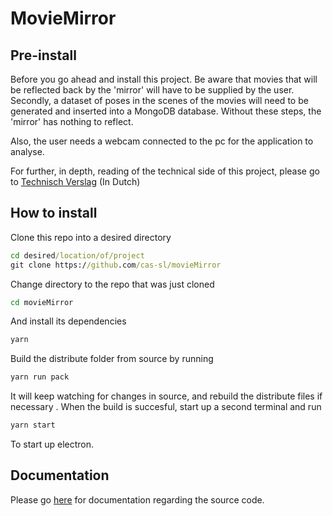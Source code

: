 # MovieMirror

## Pre-install
Before you go ahead and install this project. Be aware that movies that will be reflected back by the 'mirror' will have to be supplied by the user. Secondly, a dataset of poses in the scenes of the movies will need to be generated and inserted into a MongoDB database. Without these steps, the 'mirror' has nothing to reflect.

Also, the user needs a webcam connected to the pc for the application to analyse.

For further, in depth, reading of the technical side of this project, please go to [Technisch Verslag](docs/technisch_verslag.md) (In Dutch)

## How to install

Clone this repo into a desired directory
```cmd
cd desired/location/of/project
git clone https://github.com/cas-sl/movieMirror
```

Change directory to the repo that was just cloned
```cmd
cd movieMirror
```

And install its dependencies
```cmd
yarn
```

Build the distribute folder from source by running
```cmd
yarn run pack
```

It will keep watching for changes in source, and rebuild the distribute files if necessary
.
When the build is succesful, start up a second terminal and run
```cmd
yarn start
```
To start up electron. 

## Documentation
Please go [here](https://cas-sl.github.io/movieMirror/) for documentation regarding the source code.

